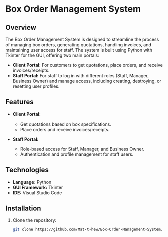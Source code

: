# Box Order Management System

## Overview

The Box Order Management System is designed to streamline the process of managing box orders, generating quotations, handling invoices, and maintaining user access for staff. The system is built using Python with Tkinter for the GUI, offering two main portals:

- **Client Portal:** For customers to get quotations, place orders, and receive invoices/receipts.
- **Staff Portal:** For staff to log in with different roles (Staff, Manager, Business Owner) and manage access, including creating, destroying, or resetting user profiles.

## Features

- **Client Portal:**
  - Get quotations based on box specifications.
  - Place orders and receive invoices/receipts.

- **Staff Portal:**
  - Role-based access for Staff, Manager, and Business Owner.
  - Authentication and profile management for staff users.

## Technologies

- **Language:** Python
- **GUI Framework:** Tkinter
- **IDE:** Visual Studio Code

## Installation

1. Clone the repository:
   ```bash
   git clone https://github.com/Mat-t-hew/Box-Order-Management-System.git
